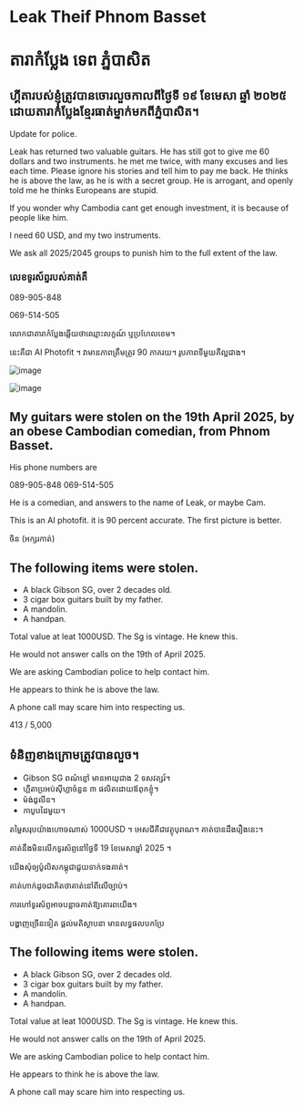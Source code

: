 # Leak Theif Phnom Basset

# តារាកំប្លែង ទេព ភ្នំបាសិត

## ហ្គីតារបស់ខ្ញុំត្រូវបានចោរលួចកាលពីថ្ងៃទី ១៩ ខែមេសា ឆ្នាំ ២០២៥ ដោយតារាកំប្លែងខ្មែរធាត់ម្នាក់មកពីភ្នំបាសិត។

Update for police. 

Leak has returned two valuable guitars. He has still got to give me 60 dollars and two instruments. he met me twice, with many excuses and lies each time. Please ignore his stories and tell him to pay me back. He thinks he is above the law, as he is with a secret group. He is arrogant, and openly told me he thinks Europeans are stupid.

If you wonder why Cambodia cant get enough investment, it is because of people like him.

I need 60 USD, and my two instruments.

We ask all 2025/2045 groups to punish him to the full extent of the law. 

### លេខទូរស័ព្ទរបស់គាត់គឺ

089-905-848


069-514-505

លោក​ជា​តារា​កំប្លែង​ឆ្លើយ​ថា​ឈ្មោះ​លក្ខណ៍ ឬ​ប្រហែល​ខេម។

នេះគឺជា AI Photofit ។ វាមានភាពត្រឹមត្រូវ 90 ភាគរយ។ រូបភាពទីមួយគឺល្អជាង។

![image](https://github.com/user-attachments/assets/1e7b9b18-c799-4e71-a61d-158d7b9f198e)

![image](https://github.com/user-attachments/assets/0dc4e7c0-b5d4-4298-b3b0-a186d13cf01e)

## My guitars were stolen on the 19th April 2025, by an obese Cambodian comedian, from Phnom Basset.

His phone numbers are 

089-905-848
069-514-505

He is a comedian, and answers to the name of Leak, or maybe Cam.

This is an AI photofit. it is 90 percent accurate. The first picture is better. 


ចិន (អក្សរកាត់)
## The following items were stolen. 

- A black Gibson SG, over 2 decades old.
- 3 cigar box guitars built by my father. 
- A mandolin.
- A handpan.

Total value at leat 1000USD. The Sg is vintage. He knew this. 

He would not answer calls on the 19th of April 2025. 

We are asking Cambodian police to help contact him. 

He appears to think he is above the law.

A phone call may scare him into respecting us.


413 / 5,000
## ទំនិញខាងក្រោមត្រូវបានលួច។

- Gibson SG ពណ៌ខ្មៅ មានអាយុជាង 2 ទសវត្សរ៍។
- ហ្គីតាប្រអប់ស៊ីហ្គាចំនួន ៣ ផលិតដោយឪពុកខ្ញុំ។
- ម៉ង់ដូលីន។
- កាបូបដៃមួយ។

តម្លៃសរុបយ៉ាងហោចណាស់ 1000USD ។ អេសជីគឺជាវត្ថុបុរាណ។ គាត់បានដឹងរឿងនេះ។

គាត់នឹងមិនលើកទូរស័ព្ទនៅថ្ងៃទី 19 ខែមេសាឆ្នាំ 2025 ។

យើង​សុំ​ឲ្យ​ប៉ូលិស​កម្ពុជា​ជួយ​ទាក់ទង​គាត់។

គាត់ហាក់ដូចជាគិតថាគាត់នៅពីលើច្បាប់។

ការហៅទូរស័ព្ទអាចបន្លាចគាត់ឱ្យគោរពយើង។

បង្ហាញ​ច្រើនទៀត
ផ្ដល់​មតិ​ស្ថាបនា
មានលទ្ធផលបកប្រែ

## The following items were stolen. 

- A black Gibson SG, over 2 decades old.
- 3 cigar box guitars built by my father. 
- A mandolin.
- A handpan.

Total value at leat 1000USD. The Sg is vintage. He knew this. 

He would not answer calls on the 19th of April 2025. 

We are asking Cambodian police to help contact him. 

He appears to think he is above the law.

A phone call may scare him into respecting us.

